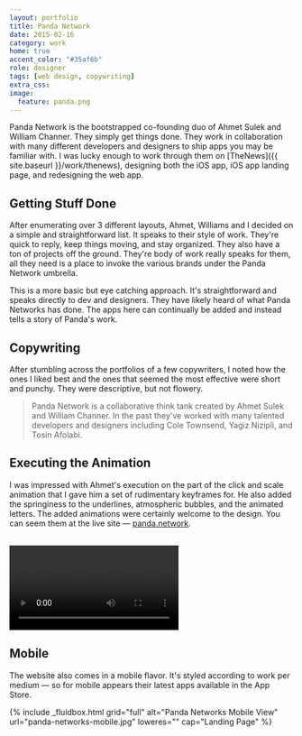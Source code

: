 ```yaml
---
layout: portfolio
title: Panda Network
date: 2015-02-16
category: work
home: true
accent_color: "#35af6b"
role: designer
tags: [web design, copywriting]
extra_css:
image:
  feature: panda.png
---
```


Panda Network is the bootstrapped co-founding duo of Ahmet Sulek and William Channer. They simply get things done. They work in collaboration with many different developers and designers to ship apps you may be familiar with. I was lucky enough to work through them on [TheNews]({{ site.baseurl }}/work/thenews), designing both the iOS app, iOS app landing page, and redesigning the web app.

## Getting Stuff Done

After enumerating over 3 different layouts, Ahmet, Williams and I decided on a simple and straightforward list. It speaks to their style of work. They're quick to reply, keep things moving, and stay organized. They also have a ton of projects off the ground. They're body of work really speaks for them, all they need is a place to invoke the various brands under the Panda Network umbrella.

This is a more basic but eye catching approach. It's straightforward and speaks directly to dev and designers. They have likely heard of what Panda Networks has done. The apps here can continually be added and instead tells a story of Panda's work.

## Copywriting

After stumbling across the portfolios of a few copywriters, I noted how the ones I liked best and the ones that seemed the most effective were short and punchy. They were descriptive, but not flowery.

> Panda Network is a collaborative think tank created by Ahmet Sulek and William Channer. In the past they've worked with many talented developers and designers including Cole Townsend, Yagiz Nizipli, and Tosin Afolabi. 

## Executing the Animation

I was impressed with Ahmet's execution on the part of the click and scale animation that I gave him a set of rudimentary keyframes for. He also added the springiness to the underlines, atmospheric bubbles, and the animated letters. The added animations were certainly welcome to the design. You can seem them at the live site — [panda.network](http://panda.network).

<br>

<div style="margin: 0 auto; max-width: 800px;">
<video controls>
  <source src="{{ site.url }}/images/inline/panda-screen.mp4" type="video/mp4">
  <div>{% include _fluidbox.html grid="full" class="" alt="Panda Networks landing page" url="panda-networks.jpg" loweres="" %}</div>
</video>
</div>

## Mobile

The website also comes in a mobile flavor. It's styled according to work per medium — so for mobile appears their latest apps available in the App Store.

<div>
{% include _fluidbox.html grid="full" alt="Panda Networks Mobile View" url="panda-networks-mobile.jpg" loweres="" cap="Landing Page" %}
</div>

